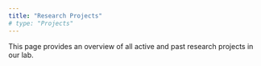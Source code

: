 ```yaml
---
title: "Research Projects"
# type: "Projects"
---
```

This page provides an overview of all active and past research projects in our lab.